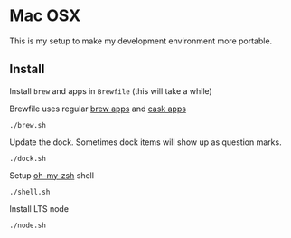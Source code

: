 # Mac OSX

This is my setup to make my development environment more portable.

## Install

Install `brew` and apps in `Brewfile` (this will take a while)

Brewfile uses regular [brew apps](http://searchbrew.com/) and [cask apps](https://caskroom.github.io/search)

    ./brew.sh

Update the dock. Sometimes dock items will show up as question marks.

    ./dock.sh

Setup [oh-my-zsh](https://github.com/robbyrussell/oh-my-zsh) shell

    ./shell.sh

Install LTS node

    ./node.sh
